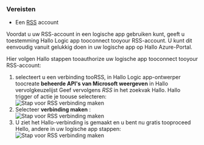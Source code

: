 ### <a name="prerequisites"></a>Vereisten
* Een [RSS](https://wikipedia.org/wiki/RSS) account  

Voordat u uw RSS-account in een logische app gebruiken kunt, geeft u toestemming Hallo Logic app tooconnect tooyour RSS-account. U kunt dit eenvoudig vanuit gelukkig doen in uw logische app op Hallo Azure-Portal.  

Hier volgen Hallo stappen tooauthorize uw logische app tooconnect tooyour RSS-account:  

1. selecteert u een verbinding tooRSS, in Hallo Logic app-ontwerper toocreate **beheerde API's van Microsoft weergeven** in Hallo vervolgkeuzelijst Geef vervolgens *RSS* in het zoekvak Hallo. Hallo trigger of actie je toouse selecteren:  
   ![Stap voor RSS verbinding maken](./media/connectors-create-api-rss/rss-1.png)  
2. Selecteer **verbinding maken** :  
   ![Stap voor RSS verbinding maken](./media/connectors-create-api-rss/rss-2.png)  
3. U ziet het Hallo-verbinding is gemaakt en u bent nu gratis tooproceed Hello, andere in uw logische app stappen:  
   ![Stap voor RSS verbinding maken](./media/connectors-create-api-rss/rss-3.png)  

